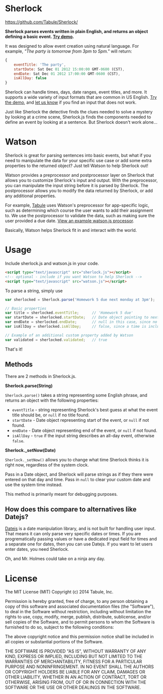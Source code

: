 Sherlock
========

https://github.com/Tabule/Sherlock/

**Sherlock parses events written in plain English, and returns an object defining a basic event.
[Try demo](http://tabule.github.com/Sherlock/).**

It was designed to allow event creation using natural language. For example, *"The party is tomorrow from 3pm to 5pm."* will return:

```javascript
{
	eventTitle: 'The party',
	startDate: Sat Dec 01 2012 15:00:00 GMT-0600 (CST),
	endDate: Sat Dec 01 2012 17:00:00 GMT-0600 (CST),
	isAllDay: false
}
```

Sherlock can handle times, days, date ranges, event titles, and more. It supports a wide variety of input formats that are common in US English. [Try the demo](http://tabule.github.com/Sherlock/), and [let us know](https://github.com/Tabule/Sherlock/issues) if you find an input that does not work.

Just like Sherlock the detective finds the clues needed to solve a mystery by looking at a crime scene, Sherlock.js finds the components needed to define an event by looking at a sentence. But Sherlock doesn't work alone...

# Watson

Sherlock is great for parsing sentences into basic events, but what if you need to manipulate the data for your specific use case or add some extra properties to the returned object? Just tell Watson to help Sherlock out!

Watson provides a preprocessor and postprocessor layer on Sherlock that allows you to customize Sherlock's input and output. With the preprocessor, you can manipulate the input string before it is parsed by Sherlock. The postprocessor allows you to modify the data returned by Sherlock, or add any additional properties.

For example, [Tabule](https://tabuleapp.com) uses Watson's preprocessor for app-specific logic, such as determining which course the user wants to add their assignment to. We use the postprocessor to validate the data, such as making sure the user provided a due date. [View an example watson.js processor](https://github.com/Tabule/Sherlock/blob/gh-pages/watson.js).

Basically, Watson helps Sherlock fit in and interact with the world.

# Usage

Include sherlock.js and watson.js in your code.

```html
<script type="text/javascript" src="sherlock.js"></script>
<!-- optional - include if you want Watson to help Sherlock -->
<script type="text/javascript" src="watson.js"></script>
```

To parse a string, simply use

```javascript
var sherlocked = Sherlock.parse('Homework 5 due next monday at 3pm');

// Basic properties
var	title = sherlocked.eventTitle;		// 'Homework 5 due'
var	startDate = sherlocked.startDate; 	// Date object pointing to next monday at 3pm
var	endDate = sherlocked.endDate; 		// null in this case, since no duration was given
var	isAllDay = sherlocked.isAllDay;		// false, since a time is included with the event

// Example of an additional custom property added by Watson
var validated = sherlocked.validated; 	// true
```

That's it!

## Methods

There are 2 methods in Sherlock.js.

**Sherlock.parse(String)**

`Sherlock.parse()` takes a string representing some English phrase, and returns an object with the following properties:

* `eventTitle` - string representing Sherlock's best guess at what the event title should be, or `null` if no title found.
* `startDate` - Date object representing start of the event, or `null` if not found.
* `endDate` - Date object representing end of the event, or `null` if not found.
* `isAllDay` - `true` if the input string describes an all-day event, otherwise `false`.

**Sherlock._setNow(Date)**

`Sherlock._setNow()` allows you to change what time Sherlock thinks it is right now, regardless of the system clock.

Pass in a Date object, and Sherlock will parse strings as if they there were entered on that day and time.
Pass in `null` to clear your custom date and use the system time instead.

This method is primarily meant for debugging purposes.

## How does this compare to alternatives like Datejs?

[Datejs](http://www.datejs.com) is a date manipulation library, and is not built for handling user input. That means it can only parse very specific dates or times. If you are progrematically passing values or have a dedicated input field for times and a separate one for dates, then you can use Datejs. If you want to let users enter dates, you need Sherlock.

Oh, and Mr. Holmes could take on a ninja any day.

# License

The MIT License (MIT)
Copyright (c) 2014 Tabule, Inc.

Permission is hereby granted, free of charge, to any person obtaining a copy of this software and associated documentation files (the "Software"), to deal in the Software without restriction, including without limitation the rights to use, copy, modify, merge, publish, distribute, sublicense, and/or sell copies of the Software, and to permit persons to whom the Software is furnished to do so, subject to the following conditions:

The above copyright notice and this permission notice shall be included in all copies or substantial portions of the Software.

THE SOFTWARE IS PROVIDED "AS IS", WITHOUT WARRANTY OF ANY KIND, EXPRESS OR IMPLIED, INCLUDING BUT NOT LIMITED TO THE WARRANTIES OF MERCHANTABILITY, FITNESS FOR A PARTICULAR PURPOSE AND NONINFRINGEMENT. IN NO EVENT SHALL THE AUTHORS OR COPYRIGHT HOLDERS BE LIABLE FOR ANY CLAIM, DAMAGES OR OTHER LIABILITY, WHETHER IN AN ACTION OF CONTRACT, TORT OR OTHERWISE, ARISING FROM, OUT OF OR IN CONNECTION WITH THE SOFTWARE OR THE USE OR OTHER DEALINGS IN THE SOFTWARE.